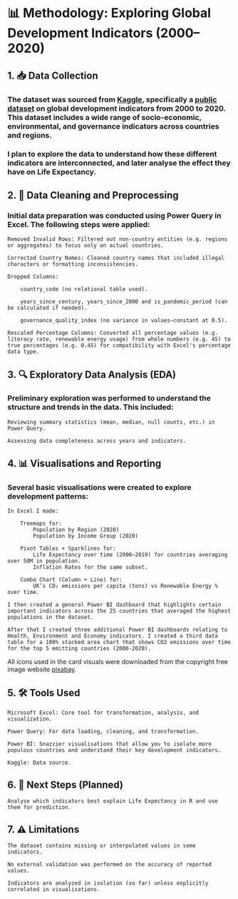# 📊 Methodology: Exploring Global Development Indicators (2000–2020)

## 1. 📥 Data Collection

### The dataset was sourced from [Kaggle](https://www.kaggle.com/), specifically a [public dataset](https://www.kaggle.com/datasets/michaelmatta0/global-development-indicators-2000-2020) on global development indicators from 2000 to 2020. This dataset includes a wide range of socio-economic, environmental, and governance indicators across countries and regions. 

### I plan to explore the data to understand how these different indicators are interconnected, and later analyse the effect they have on Life Expectancy.

## 2. 🧹 Data Cleaning and Preprocessing

### Initial data preparation was conducted using Power Query in Excel. The following steps were applied:

    Removed Invalid Rows: Filtered out non-country entities (e.g. regions or aggregates) to focus only on actual countries.

    Corrected Country Names: Cleaned country names that included illegal characters or formatting inconsistencies.

    Dropped Columns:

        country_code (no relational table used).

        years_since_century, years_since_2000 and is_pandemic_period (can be calculated if needed).

        governance_quality_index (no variance in values—constant at 0.5).

    Rescaled Percentage Columns: Converted all percentage values (e.g. literacy rate, renewable energy usage) from whole numbers (e.g. 45) to true percentages (e.g. 0.45) for compatibility with Excel's percentage data type.

## 3. 🔍 Exploratory Data Analysis (EDA)

### Preliminary exploration was performed to understand the structure and trends in the data. This included:

    Reviewing summary statistics (mean, median, null counts, etc.) in Power Query.

    Assessing data completeness across years and indicators.

## 4. 📊 Visualisations and Reporting

### Several basic visualisations were created to explore development patterns:
    In Excel I made:
    
        Treemaps for:
            Population by Region (2020)
            Population by Income Group (2020)

        Pivot Tables + Sparklines for:
            Life Expectancy over time (2000–2019) for countries averaging over 50M in population.
            Inflation Rates for the same subset.

        Combo Chart (Column + Line) for:
            UK’s CO₂ emissions per capita (tons) vs Renewable Energy % over time.
    
    I then created a general Power BI dashboard that highlights certain important indicators across the 25 countries that averaged the highest populations in the dataset.

    After that I created three additional Power BI dashboards relating to Health, Environment and Economy indicators. I created a third data table for a 100% stacked area chart that shows CO2 emissions over time for the top 5 emitting countries (2000-2020).

All icons used in the card visuals were downloaded from the copyright free image website [pixabay](https://pixabay.com).

## 5. 🛠 Tools Used

    Microsoft Excel: Core tool for transformation, analysis, and visualization.
    
    Power Query: For data loading, cleaning, and transformation.

    Power BI: Snazzier visualisations that allow you to isolate more populous countries and understand their key development indicators.
    
    Kaggle: Data source.

## 6. 📌 Next Steps (Planned)

    Analyse which indicators best explain Life Expectancy in R and use them for prediction.

## 7. ⚠️ Limitations

    The dataset contains missing or interpolated values in some indicators.

    No external validation was performed on the accuracy of reported values.

    Indicators are analyzed in isolation (so far) unless explicitly correlated in visualisations.